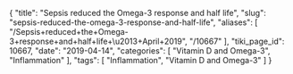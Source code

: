 {
    "title": "Sepsis reduced the Omega-3 response and half life",
    "slug": "sepsis-reduced-the-omega-3-response-and-half-life",
    "aliases": [
        "/Sepsis+reduced+the+Omega-3+response+and+half+life+\u2013+April+2019",
        "/10667"
    ],
    "tiki_page_id": 10667,
    "date": "2019-04-14",
    "categories": [
        "Vitamin D and Omega-3",
        "Inflammation"
    ],
    "tags": [
        "Inflammation",
        "Vitamin D and Omega-3"
    ]
}